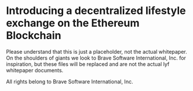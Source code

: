 # Introducing a decentralized lifestyle exchange on the Ethereum Blockchain #

Please understand that this is just a placeholder, not the actual whitepaper. On the shoulders of giants we look to Brave Software International, Inc. for inspiration, but these files will be replaced and are not the actual lyf whitepaper documents. 

All rights belong to Brave Software International, Inc.